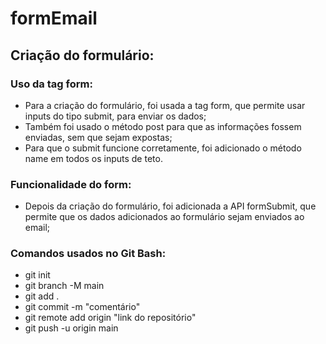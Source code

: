 # formEmail

## Criação do formulário:
   ### Uso da tag form:
  - Para a criação do formulário, foi usada a tag form, que permite usar inputs do tipo submit, para enviar os dados;
  - Também foi usado o método post para que as informações fossem enviadas, sem que sejam expostas;
  - Para que o submit funcione corretamente, foi adicionado o método name em todos os inputs de teto.
 

  ### Funcionalidade do form:
  - Depois da criação do formulário, foi adicionada a API formSubmit, que permite que os dados adicionados ao formulário sejam enviados ao email;

  ### Comandos usados no Git Bash:
  - git init
  - git branch -M main
  - git add .
  - git commit -m "comentário"
  - git remote add origin "link do repositório"
  - git push -u origin main
     
